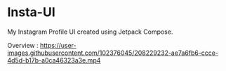 # Insta-UI
My Instagram Profile UI created using Jetpack Compose.


Overview :
https://user-images.githubusercontent.com/102376045/208229232-ae7a6fb6-ccce-4d5d-b17b-a0ca46323a3e.mp4

